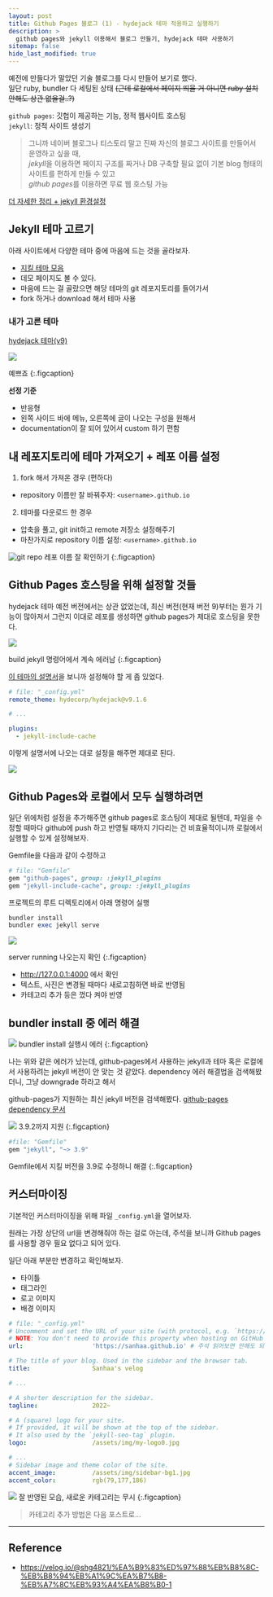 ```yaml
---
layout: post
title: Github Pages 블로그 (1) - hydejack 테마 적용하고 실행하기
description: >
  github pages와 jekyll 이용해서 블로그 만들기, hydejack 테마 사용하기
sitemap: false
hide_last_modified: true
---
```


예전에 만들다가 말았던 기술 블로그를 다시 만들어 보기로 했다.  
일단 ruby, bundler 다 세팅된 상태 ~~(근데 로컬에서 페이지 띄울 거 아니면 ruby 설치 안해도 상관 없을걸..?)~~


`github pages`: 깃헙이 제공하는 기능, 정적 웹사이트 호스팅  
`jekyll`: 정적 사이트 생성기

> 그니까 네이버 블로그나 티스토리 말고 진짜 자신의 블로그 사이트를 만들어서 운영하고 싶을 때,  
*jekyll*을 이용하면 페이지 구조를 짜거나 DB 구축할 필요 없이 기본 blog 형태의 사이트를 편하게 만들 수 있고  
*github pages*를 이용하면 무료 웹 호스팅 가능

[더 자세한 정리 + jekyll 환경설정](https://github.com/sanhaa/Study/blob/main/Jekyll.md)


## Jekyll 테마 고르기

아래 사이트에서 다양한 테마 중에 마음에 드는 것을 골라보자.  

- [지킬 테마 모음](http://jekyllthemes.org/)
- 데모 페이지도 볼 수 있다.
- 마음에 드는 걸 골랐으면 해당 테마의 git 레포지토리를 들어가서
- fork 하거나 download 해서 테마 사용

### 내가 고른 테마

[hydejack 테마(v9)](https://hydejack.com/)

![](https://hydejack.com/assets/img/blog/hydejack-9.jpg)

예쁘죠
{:.figcaption}


**선정 기준**
- 반응형
- 왼쪽 사이드 바에 메뉴, 오른쪽에 글이 나오는 구성을 원해서
- documentation이 잘 되어 있어서 custom 하기 편함

## 내 레포지토리에 테마 가져오기 + 레포 이름 설정

1. fork 해서 가져온 경우 (편하다)
  - repository 이름만 잘 바꿔주자: `<username>.github.io`
2. 테마를 다운로드 한 경우
  - 압축을 풀고, git init하고 remote 저장소 설정해주기
  - 마찬가지로 repository 이름 설정: `<username>.github.io`

![](/assets/img/220927/git-repo.png "git repo")
레포 이름 잘 확인하기
{:.figcaption}


## Github Pages 호스팅을 위해 설정할 것들 

hydejack 테마 예전 버전에서는 상관 없었는데, 최신 버전(현재 버전 9)부터는 뭔가 기능이 많아져서 그런지 이대로 레포를 생성하면 github pages가 제대로 호스팅을 못한다. 

![](/assets/img/220927/gp-error.PNG)

build jekyll 명령어에서 계속 에러남
{:.figcaption}

[이 테마의 설명서](https://hydejack.com/docs/install/#github-pages)을 보니까 설정해야 할 게 좀 있었다.

~~~yml
# file: "_config.yml"
remote_theme: hydecorp/hydejack@v9.1.6

# ...

plugins:
  - jekyll-include-cache
~~~


이렇게 설명서에 나오는 대로 설정을 해주면 제대로 된다.

![](/assets/img/220927/gp-success.png)


## Github Pages와 로컬에서 모두 실행하려면

일단 위에처럼 설정을 추가해주면 github pages로 호스팅이 제대로 될텐데, 파일을 수정할 때마다 github에 push 하고 반영될 때까지 기다리는 건 비효율적이니까 로컬에서 실행할 수 있게 설정해보자.

Gemfile을 다음과 같이 수정하고

~~~ruby
# file: "Gemfile"
gem "github-pages", group: :jekyll_plugins
gem "jekyll-include-cache", group: :jekyll_plugins
~~~

프로젝트의 루트 디렉토리에서 아래 명령어 실행
~~~ruby
bundler install
bundler exec jekyll serve
~~~

![](/assets/img/220927/bundler-exec.jpg)

server running 나오는지 확인
{:.figcaption}

+ http://127.0.0.1:4000 에서 확인
+ 텍스트, 사진은 변경될 때마다 새로고침하면 바로 반영됨
+ 카테고리 추가 등은 껐다 켜야 반영

## bundler install 중 에러 해결

![](/assets/img/220927/bundler-error.jpg)
bundler install 실행시 에러
{:.figcaption}

나는 위와 같은 에러가 났는데, github-pages에서 사용하는 jekyll과 테마 혹은 로컬에서 사용하려는 jekyll 버전이 안 맞는 것 같았다.
dependency 에러 해결법을 검색해봤더니, 그냥 downgrade 하라고 해서

github-pages가 지원하는 최신 jekyll 버전을 검색해봤다. [github-pages dependency 문서](
https://pages.github.com/versions/)

![](/assets/img/220927/gp-dep.jpg)
3.9.2까지 지원
{:.figcaption}

~~~ruby
#file: "Gemfile"
gem "jekyll", "~> 3.9"
~~~
Gemfile에서 지킬 버전을 3.9로 수정하니 해결
{:.figcaption}


## 커스터마이징

기본적인 커스터마이징을 위해 파일 `_config.yml`을 열어보자.

원래는 가장 상단의 url을 변경해줘야 하는 걸로 아는데, 주석을 보니까 Github pages를 사용할 경우 필요 없다고 되어 있다.

일단 아래 부분만 변경하고 확인해보자.
- 타이틀
- 태그라인
- 로고 이미지
- 배경 이미지

~~~yml
# file: "_config.yml"
# Uncomment and set the URL of your site (with protocol, e.g. `https://`)
# NOTE: You don't need to provide this property when hosting on GitHub Pages or Netlify.
url:                   'https://sanhaa.github.io' # 주석 읽어보면 안해도 되는데 그냥 함

# The title of your blog. Used in the sidebar and the browser tab.
title:                 Sanhaa's velog

# ...

# A shorter description for the sidebar.
tagline:               2022~

# A (square) logo for your site.
# If provided, it will be shown at the top of the sidebar.
# It also used by the `jekyll-seo-tag` plugin.
logo:                  /assets/img/my-logo0.jpg

# ...
# Sidebar image and theme color of the site.
accent_image:          /assets/img/sidebar-bg1.jpg
accent_color:          rgb(79,177,186)
~~~

![](/assets/img/220927/sidebar.jpg)
잘 반영된 모습, 새로운 카테고리는 무시
{:.figcaption}

> 카테고리 추가 방법은 다음 포스트로...

----
## Reference
- https://velog.io/@shg4821/%EA%B9%83%ED%97%88%EB%B8%8C-%EB%B8%94%EB%A1%9C%EA%B7%B8-%EB%A7%8C%EB%93%A4%EA%B8%B0-1
